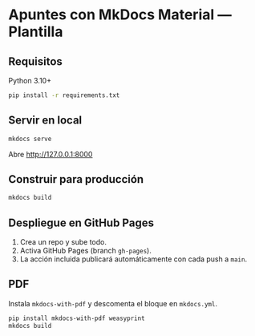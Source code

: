 
# Apuntes con MkDocs Material — Plantilla 

## Requisitos
Python 3.10+

```bash
pip install -r requirements.txt
```

## Servir en local
```bash
mkdocs serve
```
Abre http://127.0.0.1:8000

## Construir para producción
```bash
mkdocs build
```

## Despliegue en GitHub Pages
1. Crea un repo y sube todo.
2. Activa GitHub Pages (branch `gh-pages`).
3. La acción incluida publicará automáticamente con cada push a `main`.

## PDF
Instala `mkdocs-with-pdf` y descomenta el bloque en `mkdocs.yml`.
```bash
pip install mkdocs-with-pdf weasyprint
mkdocs build
```
